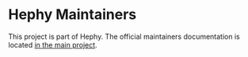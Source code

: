 # Hephy Maintainers

This project is part of Hephy. The official maintainers documentation is
located [in the main project](https://github.com/teamhephy/deis/blob/master/MAINTAINERS.md).
